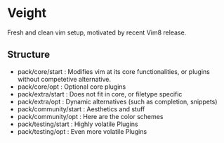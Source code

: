 # Veight

Fresh and clean vim setup, motivated by recent Vim8 release.

## Structure
  - pack/core/start : Modifies vim at its core functionalities, or plugins without competetive alternative. 
  - pack/core/opt   : Optional core plugins
  - pack/extra/start : Does not fit in core, or filetype specific
  - pack/extra/opt : Dynamic alternatives (such as completion, snippets)
  - pack/community/start : Aesthetics and stuff
  - pack/community/opt : Here are the color schemes
  - pack/testing/start : Highly volatile Plugins
  - pack/testing/opt : Even more volatile Plugins
